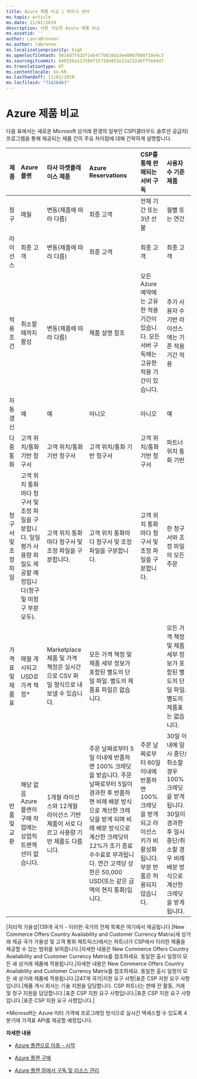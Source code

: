 ```yaml
---
title: Azure 제품 비교 | 파트너 센터
ms.topic: article
ms.date: 11/01/2019
description: 사용 가능한 Azure 제품 비교
ms.assetid: ''
author: LauraBrenner
ms.author: labrenne
ms.localizationpriority: high
ms.openlocfilehash: 9816d7fd2df1eb477b610da3ee08b7988718e4c3
ms.sourcegitcommit: 646536a113584f1572de851e22a212a6f77e64d7
ms.translationtype: HT
ms.contentlocale: ko-KR
ms.lasthandoff: 11/01/2019
ms.locfileid: "73428463"
---
```

# <a name="compare-azure-offers"></a>Azure 제품 비교

다음 표에서는 새로운 Microsoft 상거래 환경의 일부인 CSP(클라우드 솔루션 공급자) 프로그램을 통해 제공되는 제품 간의 주요 차이점에 대해 간략하게 설명합니다.


|**제품**| **Azure 플랜**|**타사 마켓플레이스 제품**|**Azure Reservations**|**CSP를 통해 판매되는 서버 구독**|**사용자 수 기준 제품**|
|-------------------|:------|:-----|:---------|:--------------|:---------|
|청구|매월|변동(제품에 따라 다름)|최종 고객|전체 기간 또는 3년 선불|월별 또는 연간|
|라이선스|최종 고객|변동(제품에 따라 다름)|최종 고객| 최종 고객|   최종 고객|
|적용 조건|취소할 때까지 활성|변동(제품에 따라 다름)|제품 설명 참조|모든 Azure 예약에는 고유한 적용 기간이 있습니다.    모든 서버 구독에는 고유한 적용 기간이 있습니다.|   추가 사용자 수 기반 라이선스에는 기존 적용 기간 적용|
|자동 갱신|예|예|아니오| 아니오|예|
|다중 통화|고객 위치/통화 기반 청구서|고객 위치/통화 기반 청구서|고객 위치/통화 기반 청구서|고객 위치/통화 기반 청구서|파트너 위치 통화 기반| 
|청구서 및 조정 파일|고객 위치 통화마다 청구서 및 조정 파일을 구분합니다.  일일 평가 사용량 파일도 제공할 예정입니다(청구 및 미청구 부분 모두). |고객 위치 통화마다 청구서 및 조정 파일을 구분합니다.|고객 위치 통화마다 청구서 및 조정 파일을 구분합니다.|고객 위치 통화마다 청구서 및 조정 파일을 구분합니다.|한 청구서와 조정 파일의 모든 주문|
|가격표 및 제품표|매월 게시되고 USD로 가격 책정*|Marketplace 제품 및 가격 책정은 실시간으로 CSV 파일 형식으로 내보낼 수 있습니다.|모든 가격 책정 및 제품 세부 정보가 포함된 별도의 단일 파일. 별도의 제품표 파일은 없습니다.||모든 가격 책정 및 제품 세부 정보가 포함된 별도의 단일 파일. 별도의 제품표는 없습니다.| 모든 가격 책정 및 제품 세부 정보가 포함된 별도의 단일 파일.|별도의 가격표 및 제품표(2개 파일).|
|반품 및 교환|해당 없음 Azure 플랜의 구매 작업에는 상업적 트랜잭션이 없습니다.|1개월 라이선스와 12개월 라이선스 기반 제품이 서로 다르고 사용량 기반 제품도 다릅니다.|주문 날짜로부터 5일 이내에 반품하면 100% 크레딧을 받습니다. 주문 날짜로부터 5일이 경과한 후 반품하면 비례 배분 방식으로 계산한 크레딧을 받게 되며 비례 배분 방식으로 계산한 크레딧의 12%가 조기 종료 수수료로 부과됩니다. 연간 고객당 상한은 50,000 USD(또는 같은 금액의 현지 통화)입니다.|주문 날짜로부터 60일 이내에 반품하면 100% 크레딧을 받게 되고 라이선스 키가 비활성화됩니다. 부분 반품은 허용되지 않습니다.|   30일 이내에 일시 중단/취소할 경우 100% 크레딧을 받게 됩니다. 30일이 경과한 후 일시 중단/취소할 경우 비례 배분 방식으로 계산한 크레딧을 받게 됩니다.|

|지리적 가용성|139개 국가 - 이러한 국가의 전체 목록은 여기에서 제공됩니다.|New Commerce Offers Country Availability and Customer Currency Matrix(새 상거래 제공 국가 가용성 및 고객 통화 매트릭스)에서는 파트너가 CSP에서 이러한 제품을 제공할 수 있는 범위를 보여줍니다.|자세한 내용은 New Commerce Offers Country Availability and Customer Currency Matrix를 참조하세요. 동일한 출시 일정이 모든 새 상거래 제품에 적용됩니다.|자세한 내용은 New Commerce Offers Country Availability and Customer Currency Matrix를 참조하세요.  동일한 출시 일정이 모든 새 상거래 제품에 적용됩니다.|247개 국가|지원 요구 사항|표준 CSP 지원 요구 사항입니다.|제품 게시 회사는 기술 지원을 담당합니다.  CSP 파트너는 판매 전 활동, 거래 및 청구 지원을 담당합니다.|표준 CSP 지원 요구 사항입니다.|표준 CSP 지원 요구 사항입니다.|표준 CSP 지원 요구 사항입니다.|

*Microsoft는 Azure 미터 가격에 프로그래밍 방식으로 실시간 액세스할 수 있도록 4분기에 가격표 API를 제공할 예정입니다.

**자세한 내용**

- [Azure 플랜으로 이동 - 시작](azure-plan-get-started.md)

- [Azure 플랜 구매](purchase-azure-plan.md)

- [Azure 플랜 하에서 구독 및 리소스 관리](azure-plan-manage.md)

